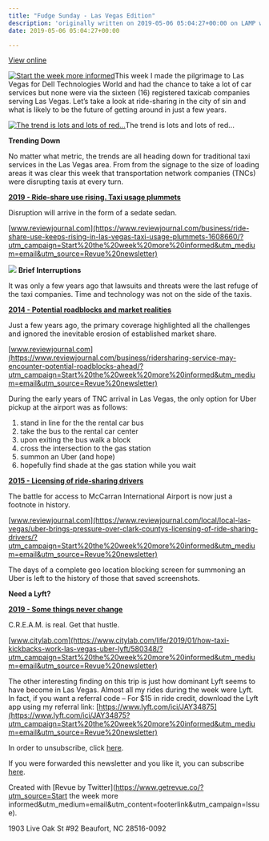 ```yaml
---
title: "Fudge Sunday - Las Vegas Edition"
description: 'originally written on 2019-05-06 05:04:27+00:00 on LAMP with vi, WordPress, Jekyll, Gatsby Cloud, Netlify, Revue, Substack, or Buttondown'
date: 2019-05-06 05:04:27+00:00

---
```


[View online](https://sunday.fudge.org/issues/fudge-sunday-las-vegas-edition-175795?utm_campaign=Issue&utm_content=view_in_browser&utm_medium=email&utm_source=Start+the+week+more+informed)

[![Start the week more informed](https://bucketeer-e05bbc84-baa3-437e-9518-adb32be77984.s3.amazonaws.com/public/images/43b06d49-91b6-4948-962b-159c26604b15_1200x115.png "Start the week more informed")](https://substackcdn.com/image/fetch/f_auto,q_auto:good,fl_progressive:steep/https%3A%2F%2Fbucketeer-e05bbc84-baa3-437e-9518-adb32be77984.s3.amazonaws.com%2Fpublic%2Fimages%2F43b06d49-91b6-4948-962b-159c26604b15_1200x115.png)This week I made the pilgrimage to Las Vegas for Dell Technologies World and had the chance to take a lot of car services but none were via the sixteen (16) registered taxicab companies serving Las Vegas. Let’s take a look at ride-sharing in the city of sin and what is likely to be the future of getting around in just a few years.

[![The trend is lots and lots of red...](https://bucketeer-e05bbc84-baa3-437e-9518-adb32be77984.s3.amazonaws.com/public/images/f95e8036-5500-4c05-96a6-f11f75673c9f_600x783.png "The trend is lots and lots of red...")](https://substackcdn.com/image/fetch/f_auto,q_auto:good,fl_progressive:steep/https%3A%2F%2Fbucketeer-e05bbc84-baa3-437e-9518-adb32be77984.s3.amazonaws.com%2Fpublic%2Fimages%2Ff95e8036-5500-4c05-96a6-f11f75673c9f_600x783.png)The trend is lots and lots of red...

 **Trending Down**

No matter what metric, the trends are all heading down for traditional taxi services in the Las Vegas area. From from the signage to the size of loading areas it was clear this week that transportation network companies (TNCs) were disrupting taxis at every turn.

**[2019 - Ride-share use rising. Taxi usage plummets](https://www.reviewjournal.com/business/ride-share-use-keeps-rising-in-las-vegas-taxi-usage-plummets-1608660/?utm_campaign=Start%20the%20week%20more%20informed&utm_medium=email&utm_source=Revue%20newsletter)**

Disruption will arrive in the form of a sedate sedan.

[www.reviewjournal.com](https://www.reviewjournal.com/business/ride-share-use-keeps-rising-in-las-vegas-taxi-usage-plummets-1608660/?utm_campaign=Start%20the%20week%20more%20informed&utm_medium=email&utm_source=Revue%20newsletter)

[![](https://bucketeer-e05bbc84-baa3-437e-9518-adb32be77984.s3.amazonaws.com/public/images/4a6680e3-1c22-492d-bee5-5d2a8cf85115_600x219.png)](https://substackcdn.com/image/fetch/f_auto,q_auto:good,fl_progressive:steep/https%3A%2F%2Fbucketeer-e05bbc84-baa3-437e-9518-adb32be77984.s3.amazonaws.com%2Fpublic%2Fimages%2F4a6680e3-1c22-492d-bee5-5d2a8cf85115_600x219.png) **Brief Interruptions**

It was only a few years ago that lawsuits and threats were the last refuge of the taxi companies. Time and technology was not on the side of the taxis.

**[2014 - Potential roadblocks and market realities](https://www.reviewjournal.com/business/ridersharing-service-may-encounter-potential-roadblocks-ahead/?utm_campaign=Start%20the%20week%20more%20informed&utm_medium=email&utm_source=Revue%20newsletter)**

Just a few years ago, the primary coverage highlighted all the challenges and ignored the inevitable erosion of established market share.

[www.reviewjournal.com](https://www.reviewjournal.com/business/ridersharing-service-may-encounter-potential-roadblocks-ahead/?utm_campaign=Start%20the%20week%20more%20informed&utm_medium=email&utm_source=Revue%20newsletter)

During the early years of TNC arrival in Las Vegas, the only option for Uber pickup at the airport was as follows:

1. stand in line for the the rental car bus
2. take the bus to the rental car center
3. upon exiting the bus walk a block
4. cross the intersection to the gas station
5. summon an Uber (and hope)
6. hopefully find shade at the gas station while you wait

**[2015 - Licensing of ride-sharing drivers](https://www.reviewjournal.com/local/local-las-vegas/uber-brings-pressure-over-clark-countys-licensing-of-ride-sharing-drivers/?utm_campaign=Start%20the%20week%20more%20informed&utm_medium=email&utm_source=Revue%20newsletter)**

The battle for access to McCarran International Airport is now just a footnote in history.

[www.reviewjournal.com](https://www.reviewjournal.com/local/local-las-vegas/uber-brings-pressure-over-clark-countys-licensing-of-ride-sharing-drivers/?utm_campaign=Start%20the%20week%20more%20informed&utm_medium=email&utm_source=Revue%20newsletter)

The days of a complete geo location blocking screen for summoning an Uber is left to the history of those that saved screenshots.

 **Need a Lyft?**

**[2019 - Some things never change](https://www.citylab.com/life/2019/01/how-taxi-kickbacks-work-las-vegas-uber-lyft/580348/?utm_campaign=Start%20the%20week%20more%20informed&utm_medium=email&utm_source=Revue%20newsletter)**

C.R.E.A.M. is real. Get that hustle.

[www.citylab.com](https://www.citylab.com/life/2019/01/how-taxi-kickbacks-work-las-vegas-uber-lyft/580348/?utm_campaign=Start%20the%20week%20more%20informed&utm_medium=email&utm_source=Revue%20newsletter)

The other interesting finding on this trip is just how dominant Lyft seems to have become in Las Vegas. Almost all my rides during the week were Lyft. In fact, if you want a referral code – For $15 in ride credit, download the Lyft app using my referral link: [https://www.lyft.com/ici/JAY34875](https://www.lyft.com/ici/JAY34875?utm_campaign=Start%20the%20week%20more%20informed&utm_medium=email&utm_source=Revue%20newsletter)

In order to unsubscribe, click [here](#).

If you were forwarded this newsletter and you like it, you can subscribe [here](https://sunday.fudge.org/?utm_campaign=Issue&utm_content=forwarded&utm_medium=email&utm_source=Start+the+week+more+informed).

Created with [Revue by Twitter](https://www.getrevue.co/?utm_source=Start the week more informed&utm_medium=email&utm_content=footerlink&utm_campaign=Issue).

1903 Live Oak St #92 Beaufort, NC 28516-0092

